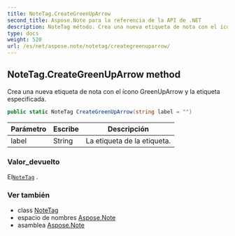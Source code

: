 ```yaml
---
title: NoteTag.CreateGreenUpArrow
second_title: Aspose.Note para la referencia de la API de .NET
description: NoteTag método. Crea una nueva etiqueta de nota con el ícono GreenUpArrow y la etiqueta especificada.
type: docs
weight: 520
url: /es/net/aspose.note/notetag/creategreenuparrow/
---
```

## NoteTag.CreateGreenUpArrow method

Crea una nueva etiqueta de nota con el ícono GreenUpArrow y la etiqueta especificada.

```csharp
public static NoteTag CreateGreenUpArrow(string label = "")
```

| Parámetro | Escribe | Descripción |
| --- | --- | --- |
| label | String | La etiqueta de la etiqueta. |

### Valor_devuelto

El[`NoteTag`](../) .

### Ver también

* class [NoteTag](../)
* espacio de nombres [Aspose.Note](../../notetag/)
* asamblea [Aspose.Note](../../../)


